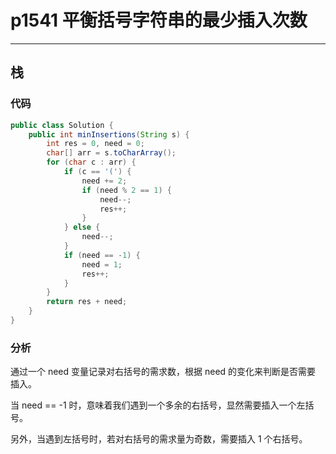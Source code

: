 # p1541 平衡括号字符串的最少插入次数
---

## 栈

### 代码

```java
public class Solution {
    public int minInsertions(String s) {
        int res = 0, need = 0;
        char[] arr = s.toCharArray();
        for (char c : arr) {
            if (c == '(') {
                need += 2;
                if (need % 2 == 1) {
                    need--;
                    res++;
                }
            } else {
                need--;
            }
            if (need == -1) {
                need = 1;
                res++;
            }
        }
        return res + need;
    }
}
```

### 分析

通过⼀个 need 变量记录对右括号的需求数，根据 need 的变化来判断是否需要
插⼊。

当 need == -1 时，意味着我们遇到⼀个多余的右括号，显然需要插⼊⼀个左括号。

另外，当遇到左括号时，若对右括号的需求量为奇数，需要插⼊ 1 个右括号。
